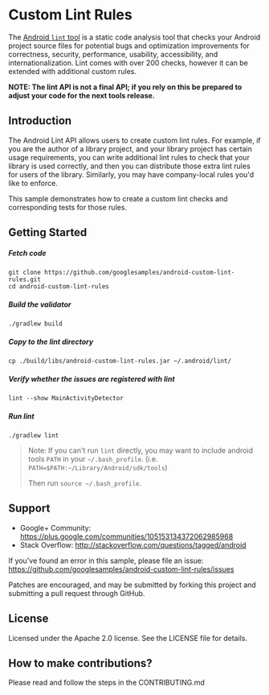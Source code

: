 Custom Lint Rules
============

The [Android `lint` tool](http://developer.android.com/tools/help/lint.html) is a static code
 analysis tool that checks your Android project source files for potential bugs and optimization
 improvements for correctness, security, performance, usability, accessibility, and
 internationalization. Lint comes with over 200 checks, however it can be extended with additional
 custom rules.

**NOTE: The lint API is not a final API; if you rely on this be prepared
 to adjust your code for the next tools release.**

Introduction
------------

The Android Lint API allows users to create custom lint rules. For example, if you are the author of
 a library project, and your library project has certain usage requirements, you can write
 additional lint rules to check that your library is used correctly, and then you can distribute
 those extra lint rules for users of the library. Similarly, you may have company-local rules you'd
 like to enforce.

This sample demonstrates how to create a custom lint checks and corresponding tests for those rules.

Getting Started
---------------

##### Fetch code

```
git clone https://github.com/googlesamples/android-custom-lint-rules.git
cd android-custom-lint-rules
```

##### Build the validator

`./gradlew build`

##### Copy to the lint directory

`cp ./build/libs/android-custom-lint-rules.jar ~/.android/lint/`

##### Verify whether the issues are registered with lint

`lint --show MainActivityDetector`

##### Run lint

`./gradlew lint`

> Note: If you can't run `lint` directly, you may want to include android tools `PATH` in your
 `~/.bash_profile`.
> (i.e. `PATH=$PATH:~/Library/Android/sdk/tools`)
>
> Then run `source ~/.bash_profile`.

Support
-------

- Google+ Community: https://plus.google.com/communities/105153134372062985968
- Stack Overflow: http://stackoverflow.com/questions/tagged/android

If you've found an error in this sample, please file an issue:
https://github.com/googlesamples/android-custom-lint-rules/issues

Patches are encouraged, and may be submitted by forking this project and
submitting a pull request through GitHub.

License
-------
Licensed under the Apache 2.0 license. See the LICENSE file for details.

How to make contributions?
--------------------------
Please read and follow the steps in the CONTRIBUTING.md
